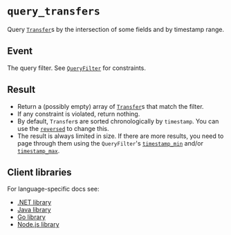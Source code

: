 # `query_transfers`

Query [`Transfer`](../transfer.md)s by the intersection of some fields and by timestamp range.

## Event

The query filter.
See [`QueryFilter`](../query-filter.md) for constraints.

## Result

- Return a (possibly empty) array of [`Transfer`](../transfer.md)s that match the filter.
- If any constraint is violated, return nothing.
- By default, `Transfer`s are sorted chronologically by `timestamp`. You can use the
  [`reversed`](../query-filter.md#flagsreversed) to change this.
- The result is always limited in size. If there are more results, you need to page through them
  using the `QueryFilter`'s [`timestamp_min`](../query-filter.md#timestamp_min) and/or
  [`timestamp_max`](../query-filter.md#timestamp_max).

## Client libraries

For language-specific docs see:

- [.NET library](/src/clients/dotnet/README.md#query-transfers)
- [Java library](/src/clients/java/README.md#query-transfers)
- [Go library](/src/clients/go/README.md#query-transfers)
- [Node.js library](/src/clients/node/README.md#query-transfers)
